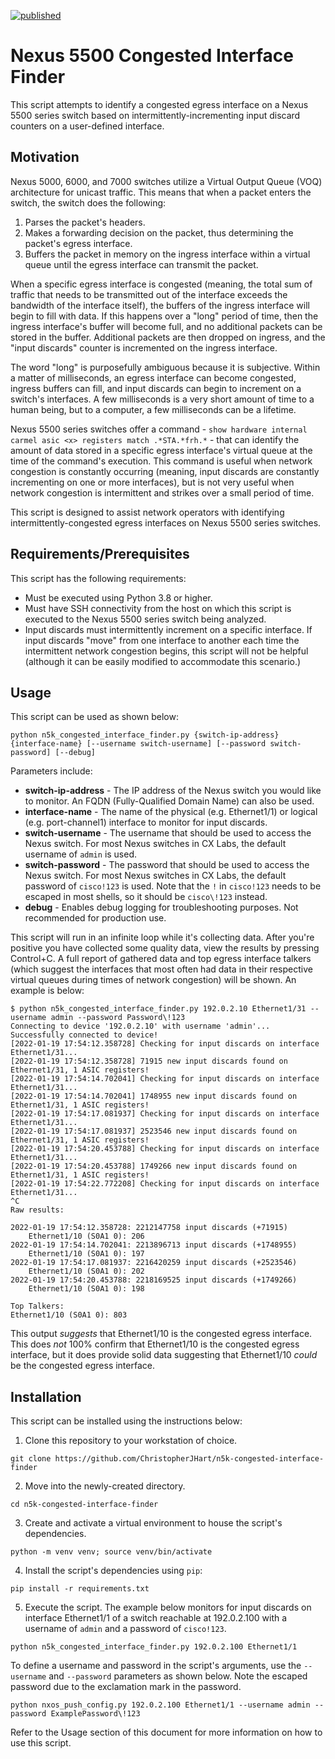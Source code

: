 [![published](https://static.production.devnetcloud.com/codeexchange/assets/images/devnet-published.svg)](https://developer.cisco.com/codeexchange/github/repo/ChristopherJHart/n5k-congested-interface-finder)

# Nexus 5500 Congested Interface Finder

This script attempts to identify a congested egress interface on a Nexus 5500 series switch based on intermittently-incrementing input discard counters on a user-defined interface.

## Motivation

Nexus 5000, 6000, and 7000 switches utilize a Virtual Output Queue (VOQ) architecture for unicast
traffic. This means that when a packet enters the switch, the switch does the following:

1. Parses the packet's headers.
2. Makes a forwarding decision on the packet, thus determining the packet's egress interface.
3. Buffers the packet in memory on the ingress interface within a virtual queue until the egress interface can transmit the packet.

When a specific egress interface is congested (meaning, the total sum of traffic that needs to be
transmitted out of the interface exceeds the bandwidth of the interface itself), the buffers of the
ingress interface will begin to fill with data. If this happens over a "long" period of time, then
the ingress interface's buffer will become full, and no additional packets can be stored in the
buffer. Additional packets are then dropped on ingress, and the "input discards" counter is
incremented on the ingress interface.

The word "long" is purposefully ambiguous because it is subjective. Within a matter of
milliseconds, an egress interface can become congested, ingress buffers can fill, and input
discards can begin to increment on a switch's interfaces. A few milliseconds is a very short amount
of time to a human being, but to a computer, a few milliseconds can be a lifetime.

Nexus 5500 series switches offer a command - `show hardware internal carmel asic <x> registers
match .*STA.*frh.*` - that can identify the amount of data stored in a specific egress interface's
virtual queue at the time of the command's execution. This command is useful when network
congestion is constantly occurring (meaning, input discards are constantly incrementing on one or
more interfaces), but is not very useful when network congestion is intermittent and strikes over a 
small period of time.

This script is designed to assist network operators with identifying intermittently-congested
egress interfaces on Nexus 5500 series switches.

## Requirements/Prerequisites

This script has the following requirements:

* Must be executed using Python 3.8 or higher.
* Must have SSH connectivity from the host on which this script is executed to the Nexus 5500 series switch being analyzed.
* Input discards must intermittently increment on a specific interface. If input discards "move" from one interface to another each time the intermittent network congestion begins, this script will not be helpful (although it can be easily modified to accommodate this scenario.)

## Usage

This script can be used as shown below:

```shell
python n5k_congested_interface_finder.py {switch-ip-address} {interface-name} [--username switch-username] [--password switch-password] [--debug]
```

Parameters include:

* **switch-ip-address** - The IP address of the Nexus switch you would like to monitor. An FQDN (Fully-Qualified Domain Name) can also be used.
* **interface-name** - The name of the physical (e.g. Ethernet1/1) or logical (e.g. port-channel1) interface to monitor for input discards.
* **switch-username** - The username that should be used to access the Nexus switch. For most Nexus switches in CX Labs, the default username of `admin` is used.
* **switch-password** - The password that should be used to access the Nexus switch. For most Nexus switches in CX Labs, the default password of `cisco!123` is used. Note that the `!` in `cisco!123` needs to be escaped in most shells, so it should be `cisco\!123` instead.
* **debug** - Enables debug logging for troubleshooting purposes. Not recommended for production use.

This script will run in an infinite loop while it's collecting data. After you're positive you have collected some quality data, view the results by pressing Control+C. A full report of gathered data and top egress interface talkers (which suggest the interfaces that most often had data in their respective virtual queues during times of network congestion) will be shown. An example is below:

```
$ python n5k_congested_interface_finder.py 192.0.2.10 Ethernet1/31 --username admin --password Password\!123
Connecting to device '192.0.2.10' with username 'admin'...
Successfully connected to device!
[2022-01-19 17:54:12.358728] Checking for input discards on interface Ethernet1/31...
[2022-01-19 17:54:12.358728] 71915 new input discards found on Ethernet1/31, 1 ASIC registers!
[2022-01-19 17:54:14.702041] Checking for input discards on interface Ethernet1/31...
[2022-01-19 17:54:14.702041] 1748955 new input discards found on Ethernet1/31, 1 ASIC registers!
[2022-01-19 17:54:17.081937] Checking for input discards on interface Ethernet1/31...
[2022-01-19 17:54:17.081937] 2523546 new input discards found on Ethernet1/31, 1 ASIC registers!
[2022-01-19 17:54:20.453788] Checking for input discards on interface Ethernet1/31...
[2022-01-19 17:54:20.453788] 1749266 new input discards found on Ethernet1/31, 1 ASIC registers!
[2022-01-19 17:54:22.772208] Checking for input discards on interface Ethernet1/31...
^C
Raw results:

2022-01-19 17:54:12.358728: 2212147758 input discards (+71915)
    Ethernet1/10 (S0A1 0): 206
2022-01-19 17:54:14.702041: 2213896713 input discards (+1748955)
    Ethernet1/10 (S0A1 0): 197
2022-01-19 17:54:17.081937: 2216420259 input discards (+2523546)
    Ethernet1/10 (S0A1 0): 202
2022-01-19 17:54:20.453788: 2218169525 input discards (+1749266)
    Ethernet1/10 (S0A1 0): 198

Top Talkers:
Ethernet1/10 (S0A1 0): 803
```

This output *suggests* that Ethernet1/10 is the congested egress interface. This does *not* 100% confirm that Ethernet1/10 is the congested egress interface, but it does provide solid data suggesting that Ethernet1/10 *could* be the congested egress interface.

## Installation

This script can be installed using the instructions below:

1. Clone this repository to your workstation of choice.

```shell
git clone https://github.com/ChristopherJHart/n5k-congested-interface-finder
```

2. Move into the newly-created directory.

```shell
cd n5k-congested-interface-finder
```

3. Create and activate a virtual environment to house the script's dependencies.

```shell
python -m venv venv; source venv/bin/activate
```

4. Install the script's dependencies using `pip`:

```shell
pip install -r requirements.txt
```

5. Execute the script. The example below monitors for input discards on interface Ethernet1/1 of a switch reachable at 192.0.2.100 with a username of `admin` and a password of `cisco!123`.

```shell
python n5k_congested_interface_finder.py 192.0.2.100 Ethernet1/1
```

To define a username and password in the script's arguments, use the `--username` and `--password` parameters as shown below. Note the escaped password due to the exclamation mark in the password.

```shell
python nxos_push_config.py 192.0.2.100 Ethernet1/1 --username admin --password ExamplePassword\!123
```

Refer to the Usage section of this document for more information on how to use this script.

